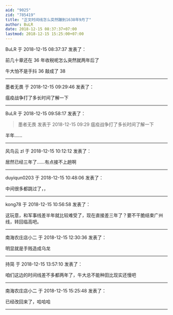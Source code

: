 ```yaml
---
aid: "9025"
zid: "785419"
title: "正文时间线怎么突然蹦到1638年9月了"
author: BuLR
date: 2018-12-15 08:37:37+07:00
lastmod: 2018-12-15 15:25:00+07:00
---
```


BuLR 于 2018-12-15 08:37:37 发表了：

前几十章还在 36 年收税呢怎么突然就两年后了

牛大怕不是手抖 36 敲成了 38

---

墨者无畏 于 2018-12-15 09:29:46 发表了：

瘟疫战争打了多长时间了解一下

---

BuLR 于 2018-12-15 09:58:17 发表了：

> 墨者无畏 发表于 2018-12-15 09:29 瘟疫战争打了多长时间了解一下

半年……

---

风鸟云 zl 于 2018-12-15 10:12:12 发表了：

居然已经三年了……有点接不上趟啊

---

duyiqun0203 于 2018-12-15 10:48:06 发表了：

中间很多都跳过了，，

---

kong78 于 2018-12-15 10:56:58 发表了：

这玩意，和军事线差半年就比较难受了，现在直接差三年了？要不干脆结束广州线，转回临高吧。

---

南海农庄店小二 于 2018-12-15 12:30:36 发表了：

明显就是手贱造成乌龙

---

持简 于 2018-12-15 13:57:10 发表了：

咱们这边的时间线差不多都两年了，牛大总不能种田比现实还慢吧

---

南海农庄店小二 于 2018-12-15 15:25:48 发表了：

已经改回来了，哈哈哈

---
